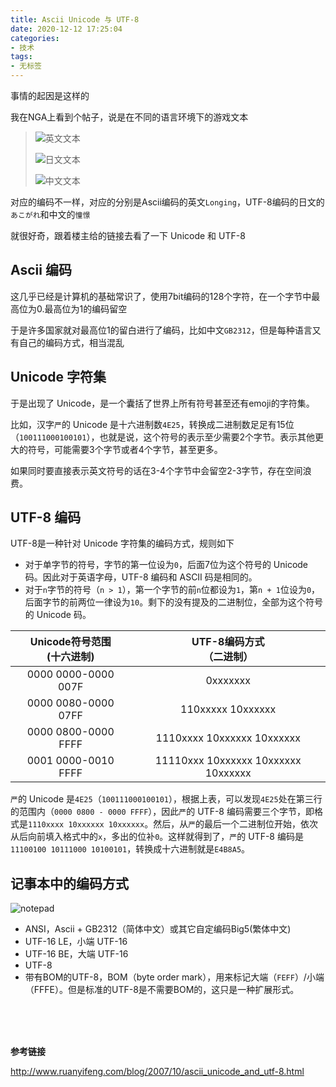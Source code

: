 ```yaml
---
title: Ascii Unicode 与 UTF-8
date: 2020-12-12 17:25:04
categories:
- 技术
tags:
- 无标签
---
```


事情的起因是这样的

我在NGA上看到个帖子，说是在不同的语言环境下的游戏文本

> ![英文文本](en.png)
>
> ![日文文本](jp.png)
>
> ![中文文本](zh.png)
>

对应的编码不一样，对应的分别是Ascii编码的英文`Longing`，UTF-8编码的日文的`あこがれ`和中文的`憧憬`

就很好奇，跟着楼主给的链接去看了一下 Unicode 和 UTF-8



## Ascii 编码

这几乎已经是计算机的基础常识了，使用7bit编码的128个字符，在一个字节中最高位为0.最高位为1的编码留空

于是许多国家就对最高位1的留白进行了编码，比如中文`GB2312`，但是每种语言又有自己的编码方式，相当混乱



## Unicode 字符集

于是出现了 Unicode，是一个囊括了世界上所有符号甚至还有emoji的字符集。

比如，汉字`严`的 Unicode 是十六进制数`4E25`，转换成二进制数足足有15位（`100111000100101`），也就是说，这个符号的表示至少需要2个字节。表示其他更大的符号，可能需要3个字节或者4个字节，甚至更多。

如果同时要直接表示英文符号的话在3-4个字节中会留空2-3字节，存在空间浪费。



## UTF-8 编码

UTF-8是一种针对 Unicode 字符集的编码方式，规则如下

- 对于单字节的符号，字节的第一位设为`0`，后面7位为这个符号的 Unicode 码。因此对于英语字母，UTF-8 编码和 ASCII 码是相同的。
- 对于`n`字节的符号（`n > 1`），第一个字节的前`n`位都设为`1`，第`n + 1`位设为`0`，后面字节的前两位一律设为`10`。剩下的没有提及的二进制位，全部为这个符号的 Unicode 码。

| Unicode符号范围<br />(十六进制) |    UTF-8编码方式<br />（二进制）    |
| :-----------------------------: | :---------------------------------: |
|       0000 0000-0000 007F       |              0xxxxxxx               |
|       0000 0080-0000 07FF       |          110xxxxx 10xxxxxx          |
|       0000 0800-0000 FFFF       |     1110xxxx 10xxxxxx 10xxxxxx      |
|       0001 0000-0010 FFFF       | 11110xxx 10xxxxxx 10xxxxxx 10xxxxxx |

`严`的 Unicode 是`4E25`（`100111000100101`），根据上表，可以发现`4E25`处在第三行的范围内（`0000 0800 - 0000 FFFF`），因此`严`的 UTF-8 编码需要三个字节，即格式是`1110xxxx 10xxxxxx 10xxxxxx`。然后，从`严`的最后一个二进制位开始，依次从后向前填入格式中的`x`，多出的位补`0`。这样就得到了，`严`的 UTF-8 编码是`11100100 10111000 10100101`，转换成十六进制就是`E4B8A5`。



## 记事本中的编码方式

![notepad](notepad.png)

- ANSI，Ascii + GB2312（简体中文）或其它自定编码Big5(繁体中文)
- UTF-16 LE，小端 UTF-16
- UTF-16 BE，大端 UTF-16
- UTF-8
- 带有BOM的UTF-8，BOM（byte order mark），用来标记大端（`FEFF`）/小端（FFFE）。但是标准的UTF-8是不需要BOM的，这只是一种扩展形式。

</br></br></br>

**参考链接**

http://www.ruanyifeng.com/blog/2007/10/ascii_unicode_and_utf-8.html

